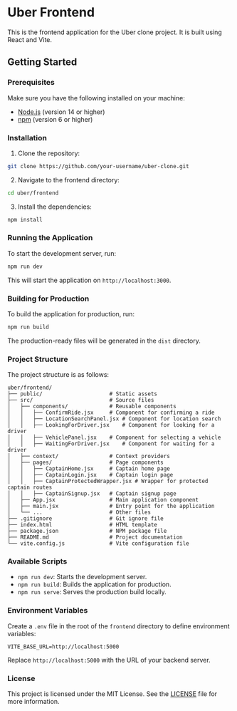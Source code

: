# Uber Frontend

This is the frontend application for the Uber clone project. It is built using React and Vite.

## Getting Started

### Prerequisites

Make sure you have the following installed on your machine:

- [Node.js](https://nodejs.org/) (version 14 or higher)
- [npm](https://www.npmjs.com/) (version 6 or higher)

### Installation

1. Clone the repository:

```bash
git clone https://github.com/your-username/uber-clone.git
```

2. Navigate to the frontend directory:

```bash
cd uber/frontend
```

3. Install the dependencies:

```bash
npm install
```

### Running the Application

To start the development server, run:

```bash
npm run dev
```

This will start the application on `http://localhost:3000`.

### Building for Production

To build the application for production, run:

```bash
npm run build
```

The production-ready files will be generated in the `dist` directory.

### Project Structure

The project structure is as follows:

```
uber/frontend/
├── public/                     # Static assets
├── src/                        # Source files
│   ├── components/             # Reusable components
│   │   ├── ConfirmRide.jsx     # Component for confirming a ride
│   │   ├── LocationSearchPanel.jsx # Component for location search
│   │   ├── LookingForDriver.jsx    # Component for looking for a driver
│   │   ├── VehiclePanel.jsx    # Component for selecting a vehicle
│   │   ├── WaitingForDriver.jsx    # Component for waiting for a driver
│   ├── context/                # Context providers
│   ├── pages/                  # Page components
│   │   ├── CaptainHome.jsx     # Captain home page
│   │   ├── CaptainLogin.jsx    # Captain login page
│   │   ├── CaptainProtectedWrapper.jsx # Wrapper for protected captain routes
│   │   ├── CaptainSignup.jsx   # Captain signup page
│   ├── App.jsx                 # Main application component
│   ├── main.jsx                # Entry point for the application
│   └── ...                     # Other files
├── .gitignore                  # Git ignore file
├── index.html                  # HTML template
├── package.json                # NPM package file
├── README.md                   # Project documentation
└── vite.config.js              # Vite configuration file
```

### Available Scripts

- `npm run dev`: Starts the development server.
- `npm run build`: Builds the application for production.
- `npm run serve`: Serves the production build locally.

### Environment Variables

Create a `.env` file in the root of the `frontend` directory to define environment variables:

```
VITE_BASE_URL=http://localhost:5000
```

Replace `http://localhost:5000` with the URL of your backend server.

### License

This project is licensed under the MIT License. See the [LICENSE](../LICENSE) file for more information.